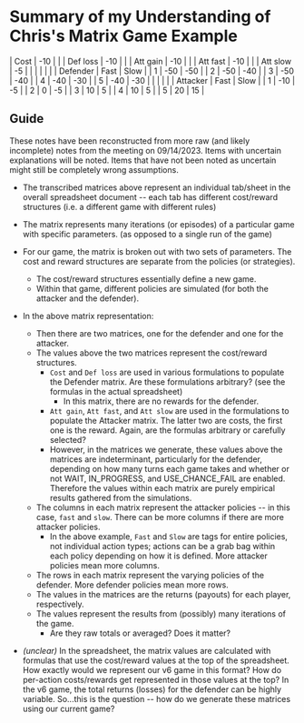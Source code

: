 Summary of my Understanding of Chris's Matrix Game Example
==========================================================

| Cost       |       -10 |           | 
| Def loss   |       -10 |           | 
| Att gain   |       -10 |           | 
| Att fast   |       -10 |           | 
| Att slow   |        -5 |           | 
|            |           |           |
| Defender   | Fast      | Slow      |
|          1 |       -50 |       -50 |
|          2 |       -50 |       -40 |
|          3 |       -50 |       -40 |
|          4 |       -40 |       -30 |
|          5 |       -40 |       -30 |
|            |           |           |
| Attacker   | Fast      | Slow      |
|          1 |       -10 |        -5 |
|          2 |         0 |        -5 |
|          3 |        10 |         5 |
|          4 |        10 |         5 |
|          5 |        20 |        15 |

Guide
-----

These notes have been reconstructed from more raw (and likely
incomplete) notes from the meeting on 09/14/2023. Items with uncertain
explanations will be noted. Items that have not been noted as uncertain
might still be completely wrong assumptions.

* The transcribed matrices above represent an individual tab/sheet in
  the overall spreadsheet document -- each tab has different
  cost/reward structures (i.e. a different game with different rules)

* The matrix represents many iterations (or episodes) of a
  particular game with specific parameters. (as opposed to a single
  run of the game)

* For our game, the matrix is broken out with two sets of parameters.
  The cost and reward structures are separate from the policies (or
  strategies).
  - The cost/reward structures essentially define a new game.
  - Within that game, different policies are simulated (for both the
    attacker and the defender).

* In the above matrix representation:
  - Then there are two matrices, one for the defender and one for
    the attacker.
  - The values above the two matrices represent the cost/reward
    structures.
    - `Cost` and `Def loss` are used in various formulations to populate
      the Defender matrix. Are these formulations arbitrary? (see the
      formulas in the actual spreadsheet)
      - In this matrix, there are no rewards for the defender.
    - `Att gain`, `Att fast`, and `Att slow` are used in the
      formulations to populate the Attacker matrix. The latter two are
      costs, the first one is the reward. Again, are the formulas
      arbitrary or carefully selected?
    - However, in the matrices we generate, these values above the
      matrices are indeterminant, particularly for the defender,
      depending on how many turns each game takes and whether or not
      WAIT, IN_PROGRESS, and USE_CHANCE_FAIL are enabled. Therefore the
      values within each matrix are purely empirical results gathered
      from the simulations.
  - The columns in each matrix represent the attacker policies -- in
    this case, `fast` and `slow`. There can be more columns if there are
    more attacker policies.
    - In the above example, `Fast` and `Slow` are tags for entire
      policies, not individual action types; actions can be a grab bag
      within each policy depending on how it is defined. More attacker
      policies mean more columns.
  - The rows in each matrix represent the varying policies
    of the defender. More defender policies mean more rows.
  - The values in the matrices are the returns (payouts) for each
    player, respectively.
  - The values represent the results from (possibly) many iterations
    of the game.
    - Are they raw totals or averaged? Does it matter?

* *(unclear)* In the spreadsheet, the matrix values are calculated with
  formulas that use the cost/reward values at the top of the
  spreadsheet. How exactly would we represent our v6 game in this
  format? How do per-action costs/rewards get represented in those
  values at the top? In the v6 game, the total returns (losses) for the
  defender can be highly variable. So...this is the question -- how do
  we generate these matrices using our current game?
